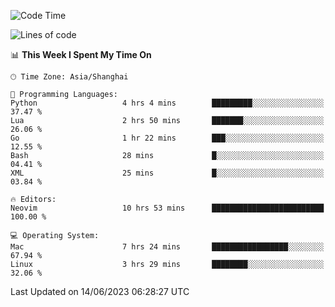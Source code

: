 <!--START_SECTION:waka-->
![Code Time](http://img.shields.io/badge/Code%20Time-1%2C397%20hrs%201%20min-blue)

![Lines of code](https://img.shields.io/badge/From%20Hello%20World%20I%27ve%20Written-261.7%20thousand%20lines%20of%20code-blue)

📊 **This Week I Spent My Time On** 

```text
🕑︎ Time Zone: Asia/Shanghai

💬 Programming Languages: 
Python                   4 hrs 4 mins        █████████░░░░░░░░░░░░░░░░   37.47 % 
Lua                      2 hrs 50 mins       ███████░░░░░░░░░░░░░░░░░░   26.06 % 
Go                       1 hr 22 mins        ███░░░░░░░░░░░░░░░░░░░░░░   12.55 % 
Bash                     28 mins             █░░░░░░░░░░░░░░░░░░░░░░░░   04.41 % 
XML                      25 mins             █░░░░░░░░░░░░░░░░░░░░░░░░   03.84 % 

🔥 Editors: 
Neovim                   10 hrs 53 mins      █████████████████████████   100.00 % 

💻 Operating System: 
Mac                      7 hrs 24 mins       █████████████████░░░░░░░░   67.94 % 
Linux                    3 hrs 29 mins       ████████░░░░░░░░░░░░░░░░░   32.06 % 
```


 Last Updated on 14/06/2023 06:28:27 UTC
<!--END_SECTION:waka-->
